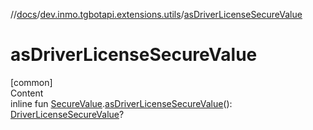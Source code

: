 //[docs](../../index.md)/[dev.inmo.tgbotapi.extensions.utils](index.md)/[asDriverLicenseSecureValue](as-driver-license-secure-value.md)



# asDriverLicenseSecureValue  
[common]  
Content  
inline fun [SecureValue](../dev.inmo.tgbotapi.types.passport.decrypted.abstracts/-secure-value/index.md).[asDriverLicenseSecureValue](as-driver-license-secure-value.md)(): [DriverLicenseSecureValue](../dev.inmo.tgbotapi.types.passport.decrypted/-driver-license-secure-value/index.md)?  



